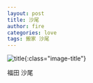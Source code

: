 ```yaml
---
layout: post
title: 沙尾
author: fire
categories: love 
tags: 搬家 沙尾
---
```


![title](http://image.sideproject.cn/title/title_005.jpg){:class="image-title"}

福田 沙尾